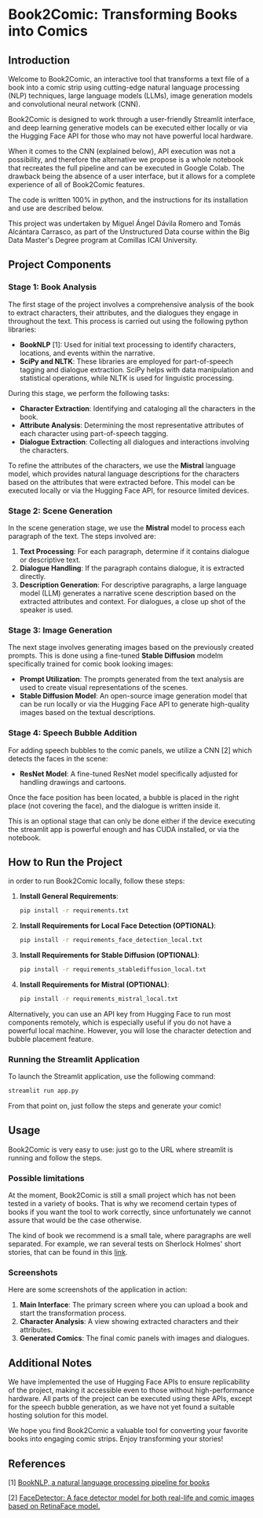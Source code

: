 # Book2Comic: Transforming Books into Comics

## Introduction

Welcome to Book2Comic, an interactive tool that transforms a text file of a book into a comic strip using cutting-edge natural language processing (NLP) techniques, large language models (LLMs), image generation models and convolutional neural network (CNN).

Book2Comic is designed to work through a user-friendly Streamlit interface, and deep learning generative models can be executed either locally or via the Hugging Face API for those who may not have powerful local hardware.

When it comes to the CNN (explained below), API execution was not a possibility, and therefore the alternative we propose is a whole notebook that recreates the full pipeline and can be executed in Google Colab. The drawback being the absence of a user interface, but it allows for a complete experience of all of Book2Comic features.

The code is written 100% in python, and the instructions for its installation and use are described below.

This project was undertaken by Miguel Ángel Dávila Romero and Tomás Alcántara Carrasco, as part of the Unstructured Data course within the Big Data Master's Degree program at Comillas ICAI University.

## Project Components

### Stage 1: Book Analysis
The first stage of the project involves a comprehensive analysis of the book to extract characters, their attributes, and the dialogues they engage in throughout the text. This process is carried out using the following python libraries:

- **BookNLP** [1]: Used for initial text processing to identify characters, locations, and events within the narrative.
- **SciPy and NLTK**: These libraries are employed for part-of-speech tagging and dialogue extraction. SciPy helps with data manipulation and statistical operations, while NLTK is used for linguistic processing.

During this stage, we perform the following tasks:
- **Character Extraction**: Identifying and cataloging all the characters in the book.
- **Attribute Analysis**: Determining the most representative attributes of each character using part-of-speech tagging.
- **Dialogue Extraction**: Collecting all dialogues and interactions involving the characters.

To refine the attributes of the characters, we use the **Mistral** language model, which provides natural language descriptions for the characters based on the attributes that were extracted before. This model can be executed locally or via the Hugging Face API, for resource limited devices.

### Stage 2: Scene Generation
In the scene generation stage, we use the **Mistral** model to process each paragraph of the text. The steps involved are:

1. **Text Processing**: For each paragraph, determine if it contains dialogue or descriptive text.
2. **Dialogue Handling**: If the paragraph contains dialogue, it is extracted directly.
3. **Description Generation**: For descriptive paragraphs, a large language model (LLM) generates a narrative scene description based on the extracted attributes and context. For dialogues, a close up shot of the speaker is used.

### Stage 3: Image Generation
The next stage involves generating images based on the previously created prompts. This is done using a fine-tuned **Stable Diffusion** modelm specifically trained for comic book looking images:

- **Prompt Utilization**: The prompts generated from the text analysis are used to create visual representations of the scenes.
- **Stable Diffusion Model**: An open-source image generation model that can be run locally or via the Hugging Face API to generate high-quality images based on the textual descriptions.

### Stage 4: Speech Bubble Addition
For adding speech bubbles to the comic panels, we utilize a CNN [2] which detects the faces in the scene:

- **ResNet Model**: A fine-tuned ResNet model specifically adjusted for handling drawings and cartoons.

Once the face position has been located, a bubble is placed in the right place (not covering the face), and the dialogue is written inside it.

This is an optional stage that can only be done either if the device executing the streamlit app is powerful enough and has CUDA installed, or via the notebook.

## How to Run the Project

in order to run Book2Comic locally, follow these steps:

1. **Install General Requirements**:
   ```bash
   pip install -r requirements.txt
   ```

2. **Install Requirements for Local Face Detection (OPTIONAL)**:
   ```bash
   pip install -r requirements_face_detection_local.txt
   ```

3. **Install Requirements for Stable Diffusion (OPTIONAL)**:
   ```bash
   pip install -r requirements_stablediffusion_local.txt
   ```

4. **Install Requirements for Mistral (OPTIONAL)**:
   ```bash
   pip install -r requirements_mistral_local.txt
   ```

Alternatively, you can use an API key from Hugging Face to run most components remotely, which is especially useful if you do not have a powerful local machine. However, you will lose the character detection and bubble placement feature.

### Running the Streamlit Application

To launch the Streamlit application, use the following command:
```bash
streamlit run app.py
```

From that point on, just follow the steps and generate your comic!

## Usage

Book2Comic is very easy to use: just go to the URL where streamlit is running and follow the steps.

### Possible limitations

At the moment, Book2Comic is still a small project which has not been tested in a variety of books. That is why we recomend certain types of books if you want the tool to work correctly, since unfortunately we cannot assure that would be the case otherwise.

The kind of book we recommend is a small tale, where paragraphs are well separated. For example, we ran several tests on Sherlock Holmes' short stories, that can be found in this [link](https://sherlock-holm.es/ascii/).

### Screenshots

Here are some screenshots of the application in action:

1. **Main Interface**: The primary screen where you can upload a book and start the transformation process.
2. **Character Analysis**: A view showing extracted characters and their attributes.
3. **Generated Comics**: The final comic panels with images and dialogues.

## Additional Notes

We have implemented the use of Hugging Face APIs to ensure replicability of the project, making it accessible even to those without high-performance hardware. All parts of the project can be executed using these APIs, except for the speech bubble generation, as we have not yet found a suitable hosting solution for this model.

We hope you find Book2Comic a valuable tool for converting your favorite books into engaging comic strips. Enjoy transforming your stories!

## References

[1] [BookNLP, a natural language processing pipeline for books]( https://github.com/booknlp/booknlp?tab=readme-ov-file)

[2] [FaceDetector: A face detector model for both real-life and comic images based on RetinaFace model.](https://github.com/barisbatuhan/FaceDetector?tab=readme-ov-file)